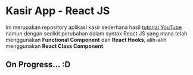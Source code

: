 # Kasir App - React JS
Ini merupakan repository aplikasi kasir sederhana hasil [tutorial YouTube](https://www.youtube.com/playlist?list=PLIan8aHxsPj1ugN7lJ6zdibcetnzpaeVm) namun dengan sedikit perubahan dalam syntax React JS yang mana telah menggunakan **Functional Component** dan **React Hooks**, alih-alih menggunakan **React Class Component**.
## On Progress... :D